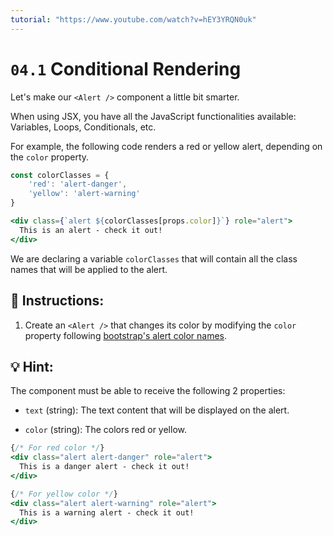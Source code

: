 ```yaml
---
tutorial: "https://www.youtube.com/watch?v=hEY3YRQN0uk"
---
```


# `04.1` Conditional Rendering

Let's make our `<Alert />` component a little bit smarter.

When using JSX, you have all the JavaScript functionalities available: Variables, Loops, Conditionals, etc.

For example, the following code renders a red or yellow alert, depending on the `color` property.

```jsx
const colorClasses = {
    'red': 'alert-danger',
    'yellow': 'alert-warning'
}

<div class={`alert ${colorClasses[props.color]}`} role="alert">
  This is an alert - check it out!
</div>
```

We are declaring a variable `colorClasses` that will contain all the class names that will be applied to the alert.

##  📝 Instructions:

1. Create an `<Alert />` that changes its color by modifying the `color` property following [bootstrap's alert color names](https://getbootstrap.com/docs/5.0/components/alerts/#examples).

## 💡 Hint:

The component must be able to receive the following 2 properties:

+ `text` (string): The text content that will be displayed on the alert.

+ `color` (string): The colors red or yellow.

```jsx
{/* For red color */}
<div class="alert alert-danger" role="alert">
  This is a danger alert - check it out!
</div>

{/* For yellow color */}
<div class="alert alert-warning" role="alert">
  This is a warning alert - check it out!
</div>
```
